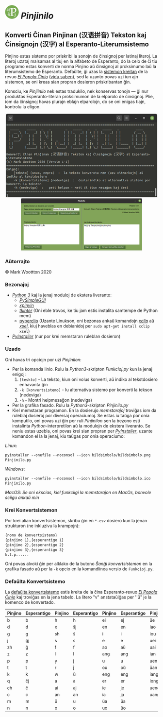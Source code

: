 # *<img src='bildsimbolo/bildsimbolo.png' width='45' title='Pinjinilo'> Pinjinilo*
## Konverti Ĉinan Pinjinan (汉语拼音) Tekston kaj Ĉinsignojn (汉字) al Esperanto-Literumsistemo

Pinjino estas sistemo por priskribi la sonojn de ĉinsignoj per latinaj literoj. La literoj uzataj malsamas al tiuj en la alfabeto de Esperanto, do la celo de ĉi tiu programo estas konverti de norma Pinjino aŭ ĉinsignoj al proksimumo laŭ la literumsistemo de Esperanto. Defaŭlte, ĝi uzas la [sistemon kreitan](https://eo.wikipedia.org/wiki/Esperantigo_de_vortoj_el_%C4%89ina_fonto) de la revuo [*El Popola Ĉinio*](https://eo.wikipedia.org/wiki/El_Popola_%C4%88inio) ([vidu suben](https://github.com/MJWootton/Pinjinilo#defa%C5%ADlta-konvertsistemo)), sed la uzanto povas uzi iun ajn sistemon, se oni kreas sian propran dosieron priskribantan ĝin.

Konsciu, ke *Pinjiinilo* nek estas tradukilo, nek konservas tonojn — ĝi nur produktas Esperanto-literan proksimumon de la elparolo de ĉinsignoj. Plie, iom da ĉinsignoj havas plurajn eblajn elparolojn, do se oni enigas tiajn, kontrolu la eligon.

<p align="center">
  <img src='ekrankopioj/GrafikaFasado.png' width='500' title='La grafika fasado de Pinjinilo'><img src='ekrankopioj/Komandlineo.png' width='400' title='La komandlinea fasado de Pinjinilo'>
</p>


### Aŭtorrajto

© Mark Woottton 2020

### Bezonaĵoj

* [*Python 3*](https://www.python.org) kaj la jenaj moduloj de ekstera liveranto:
  * [*PySimpleGUI*](https://pysimplegui.readthedocs.io)
  * [*xpinyin*](https://pypi.org/project/xpinyin)
  * [*tkinter*](https://wiki.python.org/moin/TkInter) (Oni eble trovos, ke tiu jam estis instalita samtempe de Python mem)
  * [pyperclip](https://pypi.org/project/pyperclip) (Uzante Linukson, oni bezonas ankaŭ komandojn [*xclip*](https://github.com/astrand/xclip) aǔ [*xsel*](https://github.com/kfish/xsel), kiuj haveblas en debianidoj per `sudo apt-get install xclip xsel`)
* [*PyInstaller*](https://www.pyinstaller.org) (nur por krei memstaran ruleblan dosieron)

### Uzado
Oni havas tri opciojn por uzi *Pinjinilon*:
* Per la komanda linio. Rulu la *Python3*-skripton *Funkcioj.py* kun la jenaj enigoj:
  1. `[teskto]` - La teksto, kiun oni volus konverti, aŭ indiko al tekstdosiero enhavanta ĝin
  2. `-k [konvertsistemo]`  - Iu alternativa sistemo por konverti la tekson (nedeviga)
  3. `-h`  - Montri helpmesaĝon (nedeviga)
* Per la grafika fasado. Rulu la *Python3*-skripton *Pinjinilo.py*
* Kiel memstaran programon. En la dosierujo *memstaraĵoj* troviĝas iom da ruleblaj dosieroj por diversaj operaciumoj. Se estas iu taŭga por onia komputilo, oni povas uzi ĝin por ruli *Pinjinilon* sen la bezono esti instalinta *Python*-interpretilon aŭ la modulojn de ekstera liveranto. Se neniu estas uzebla, oni povas krei sian propran per [*PyInstaller*](https://www.pyinstaller.org), uzante komandon el la la jenaj, kiu taŭgas por onia operaciumo:

*Linux*:
```
pyinstaller --onefile --noconsol --icon bildsimbolo/bildsimbolo.png Pinjinilo.py
```

*Windows*:
```
pyinstaller --onefile --noconsol --icon bildsimbolo/bildsimbolo.ico Pinjinilo.py
```

*MacOS*:
*Se oni ekscias, kiel funkciigi la memstaraĵon en MacOs, bonvole sciigu ankaŭ min*

### Krei Konvertsistemon
Por krei alian konvertsistemon, skribu ĝin en `*.csv` dosiero kun la jenan strukturon (ne inkluzivu la krampojn):
```
{nomo de konvertsistemo}
{pinjino 1},{esperantigo 1}
{pinjino 2},{esperantigo 2}
{pinjino 3},{esperantigo 3}
k.t.p......
```
Oni povas alvoki ĝin per alklako de la butono *Ŝanĝi konvertsistemon* en la grafika fasado aŭ per la `-k` opcio en la komandlinea versio de `Funkcioj.py`.

### Defaŭlta Konvertsistemo

La [defaŭlta konvertsistemo](https://eo.wikipedia.org/wiki/Esperantigo_de_vortoj_el_%C4%89ina_fonto) estis kreita de la ĉina Esperanto-revuo [*El Popola Ĉinio*](https://eo.wikipedia.org/wiki/El_Popola_%C4%88inio) kaj troviĝas en la jena tabelo. La litero "v" anstataŭiĝas per ''ü" je la komenco de konvertado.

| Pinjino | Esperantigo | Pinjino | Esperantigo | Pinjino | Esperantigo | Pinjino | Esperantigo |
|---------|-------------|---------|-------------|---------|-------------|---------|-------------|
| b       | b           | h       | h           | ei      | ej          | üe      | ŭe          |
| d       | d           | x       | ŝj          | en      | en          | iao     | jaŭ         |
| g       | g           | sh      | ŝ           | i       | i           | iou     | juŭ         |
| j       | ĝj          | s       | s           | e       | e           | uei     | ŭej         |
| zh      | ĝ           | f       | f           | ao      | aŭ          | uai     | ŭaj         |
| z       | z           | l       | l           | ang     | ang         | ian     | jan         |
| p       | p           | y       | j           | u       | u           | uen     | ŭen         |
| t       | t           | r       | ĵ           | ou      | oŭ          | üan     | ŭan         |
| k       | k           | w       | ŭ           | eng     | eng         | iang    | jang        |
| q       | ĉj          | a       | a           | er      | er          | iong    | jong        |
| ch      | ĉ           | ai      | aj          | ie      | je          | ueng    | ŭeng        |
| c       | c           | an      | an          | ia      | ja          | uang    | ŭang        |
| m       | m           | ü       | u           | üa      | ŭa          |         |             |
| n       | n           | o       | o           | uo      | ŭo          |         |             |
